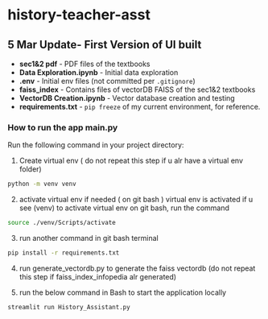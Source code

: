 # history-teacher-asst

## 5 Mar Update- First Version of UI built

- **sec1&2 pdf** - PDF files of the textbooks
- **Data Exploration.ipynb** - Initial data exploration
- **.env** - Initial env files (not committed per `.gitignore`)
- **faiss_index** - Contains files of vectorDB FAISS of the sec1&2 textbooks
- **VectorDB Creation.ipynb** - Vector database creation and testing
- **requirements.txt** - `pip freeze` of my current environment, for reference.

### How to run the app main.py
Run the following command in your project directory:
1. Create virtual env ( do not repeat this step if u alr have a virtual env folder)
```bash
python -m venv venv
```
2. activate virtual env if needed ( on git bash ) virtual env is activated if u see (venv)
to activate virtual env on git bash, run the command
```bash
source ./venv/Scripts/activate
```
3. run another command in git bash terminal
```bash
pip install -r requirements.txt

```
4. run generate_vectordb.py to generate the faiss vectordb (do not repeat this step if faiss_index_infopedia alr generated)

5. run the below command in Bash to start the application locally

```bash
streamlit run History_Assistant.py
```
